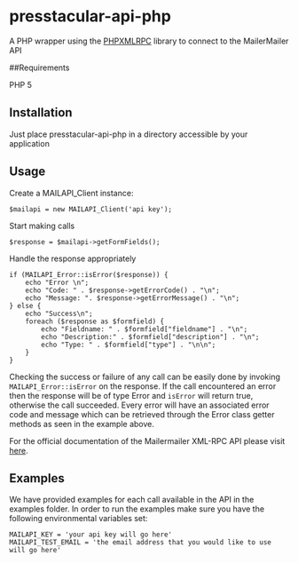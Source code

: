 # presstacular-api-php

A PHP wrapper using the [PHPXMLRPC](http://phpxmlrpc.sourceforge.net/) library to connect to the MailerMailer API

##Requirements

PHP 5

## Installation

Just place presstacular-api-php in a directory accessible by your application

## Usage

Create a MAILAPI_Client instance:

    $mailapi = new MAILAPI_Client('api key');
  
Start making calls

    $response = $mailapi->getFormFields();

Handle the response appropriately

    if (MAILAPI_Error::isError($response)) {
        echo "Error \n";
        echo "Code: " . $response->getErrorCode() . "\n";
        echo "Message: ". $response->getErrorMessage() . "\n";
    } else {
        echo "Success\n";
        foreach ($response as $formfield) {
            echo "Fieldname: " . $formfield["fieldname"] . "\n";
            echo "Description:" . $formfield["description"] . "\n";
            echo "Type: " . $formfield["type"] . "\n\n";
        }
    }
Checking the success or failure of any call can be easily done by invoking `MAILAPI_Error::isError` on the response.
If the call encountered an error then the response will be of type Error and `isError` will return true, otherwise the call succeeded.
Every error will have an associated error code and message which can be retrieved through the Error class getter methods as seen in the example above.

For the official documentation of the Mailermailer XML-RPC API please visit [here](http://www.mailermailer.com/api/index.rwp).

## Examples

We have provided examples for each call available in the API in the examples folder. In order
to run the examples make sure you have the following environmental variables set:

    MAILAPI_KEY = 'your api key will go here'
    MAILAPI_TEST_EMAIL = 'the email address that you would like to use will go here'

